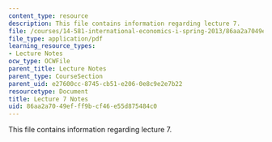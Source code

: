 ```yaml
---
content_type: resource
description: This file contains information regarding lecture 7.
file: /courses/14-581-international-economics-i-spring-2013/86aa2a7049efff9bcf46e55d875484c0_MIT14_581S13_classnotes7.pdf
file_type: application/pdf
learning_resource_types:
- Lecture Notes
ocw_type: OCWFile
parent_title: Lecture Notes
parent_type: CourseSection
parent_uid: e27600cc-8745-cb51-e206-0e8c9e2e7b22
resourcetype: Document
title: Lecture 7 Notes
uid: 86aa2a70-49ef-ff9b-cf46-e55d875484c0
---
```

This file contains information regarding lecture 7.

